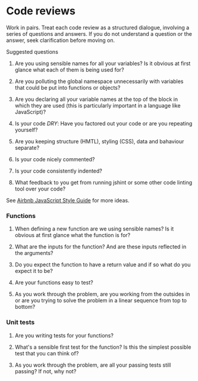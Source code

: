 # Code reviews

Work in pairs. Treat each code review as a structured dialogue, involving a series of questions and answers. If you do not understand a question or the answer, seek clarification before moving on.

Suggested questions

1. Are you using sensible names for all your variables? Is it obvious at first glance what each of them is being used for?

1. Are you polluting the global namespace unnecessarily with variables that could be put into functions or objects?

1. Are you declaring all your variable names at the top of the block in which they are used (this is particularly important in a language like JavaScript)?

1. Is your code *DRY*: Have you factored out your code or are you repeating yourself?

1. Are you keeping structure (HMTL), styling (CSS), data and bahaviour separate?

1. Is your code nicely commented?

1. Is your code consistently indented?

1. What feedback to you get from running jshint or some other code linting tool over your code?

See [Airbnb JavaScript Style Guide](https://github.com/airbnb/javascript) for more ideas.


### Functions

1. When defining a new function are we using sensible names? Is it obvious at first glance what the function is for?

1. What are the inputs for the function? And are these inputs reflected in the arguments?

1. Do you expect the function to have a return value and if so what do you expect it to be?

1. Are your functions easy to test?

1. As you work through the problem, are you working from the outsides in or are you trying to solve the problem in a linear sequence from top to bottom?

### Unit tests

1. Are you writing tests for your functions?

1. What's a sensible first test for the function? Is this the simplest possible test that you can think of?

1. As you work through the problem, are all your passing tests still passing? If not, why not?




